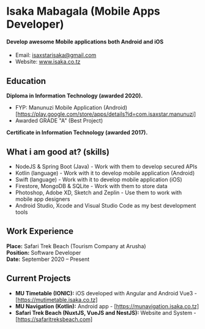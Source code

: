 Isaka Mabagala (Mobile Apps Developer)
======
#### Develop awesome Mobile applications both Android and iOS
- Email: isaxstarisaka@gmail.com
- Website: www.isaka.co.tz

Education
---------
**Diploma in Information Technology (awarded 2020).**

- FYP: Manunuzi Mobile Application (Android) [https://play.google.com/store/apps/details?id=com.isaxstar.manunuzi]
- Awarded GRADE "A" (Best Project)

**Certificate in Information Technology (awarded 2017).**

What i am good at? (skills)
------
- NodeJS & Spring Boot (Java) - Work with them to develop secured APIs
- Kotlin (language) - Work with it to develop mobile application (Android)
- Swift (language) - Work with it to develop mobile application (iOS)
- Firestore, MongoDB & SQLite - Work with them to store data
- Photoshop, Adobe XD, Sketch and Zeplin - Use them to work with mobile app designers
- Android Studio, Xcode and Visual Studio Code as my best development tools

Work Experience
------
**Place:** Safari Trek Beach (Tourism Company at Arusha)<br/>
**Position:** Software Developer<br/>
**Date:** September 2020 – Present<br/>

Current Projects
------
- **MU Timetable (IONIC):** iOS developed with Angular and Android Vue3 - [https://mutimetable.isaka.co.tz]
- **MU Navigation (Kotlin):** Android app - [https://munavigation.isaka.co.tz]
- **Safari Trek Beach (NuxtJS, VueJS and NestJS):** Website and System - [https://safaritreksbeach.com]
